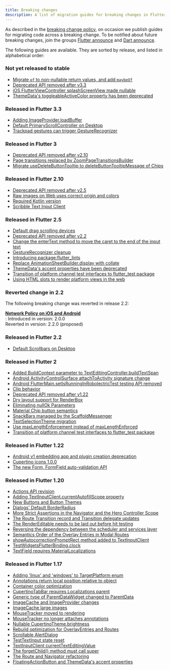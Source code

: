 ```yaml
---
title: Breaking changes
description: A list of migration guides for breaking changes in Flutter.
---
```


As described in the [breaking change policy][],
on occasion we publish guides
for migrating code across a breaking change.
To be notified about future breaking changes,
join the groups [Flutter announce][] and [Dart announce][].

The following guides are available. They are sorted by
release, and listed in alphabetical order:

[breaking change policy]: {{site.url}}/resources/compatibility
[Flutter announce]: {{site.groups}}/forum/#!forum/flutter-announce
[Dart announce]: https://groups.google.com/a/dartlang.org/g/announce

### Not yet released to stable

* [Migrate `of` to non-nullable return values, and add `maybeOf`][]
* [Deprecated API removed after v3.3][]
* [iOS FlutterViewController splashScreenView made nullable][]
* [ThemeData's toggleableActiveColor property has been deprecated][]

[Migrate `of` to non-nullable return values, and add `maybeOf`]: /docs/release/breaking-changes/supplemental-maybeOf-migration
[Removed RouteSettings.copyWith]: {{site.url}}/release/breaking-changes/routesettings-copywith-migration
[Deprecated API removed after v3.3]: {{site.url}}/release/breaking-changes/3-3-deprecations
[ThemeData's toggleableActiveColor property has been deprecated]: {{site.url}}/release/breaking-changes/toggleable-active-color
[iOS FlutterViewController splashScreenView made nullable]: {{site.url}}/release/breaking-changes/ios-flutterviewcontroller-splashscreenview-nullable
[Deprecate BoxDecoration.shape]: {{site.url}}/release/breaking-changes/boxdecoration-shape-migration.md

### Released in Flutter 3.3

* [Adding ImageProvider.loadBuffer][]
* [Default PrimaryScrollController on Desktop][]
* [Trackpad gestures can trigger GestureRecognizer][]

[Adding ImageProvider.loadBuffer]: {{site.url}}/release/breaking-changes/image-provider-load-buffer
[Default PrimaryScrollController on Desktop]: {{site.url}}/release/breaking-changes/primary-scroll-controller-desktop
[Trackpad gestures can trigger GestureRecognizer]: {{site.url}}/release/breaking-changes/trackpad-gestures

### Released in Flutter 3

* [Deprecated API removed after v2.10][]
* [Page transitions replaced by ZoomPageTransitionsBuilder][]
* [Migrate useDeleteButtonTooltip to deleteButtonTooltipMessage of Chips][]


[Deprecated API removed after v2.10]: {{site.url}}/release/breaking-changes/2-10-deprecations
[Page transitions replaced by ZoomPageTransitionsBuilder]: {{site.url}}/release/breaking-changes/page-transition-replaced-by-ZoomPageTransitionBuilder
[Migrate useDeleteButtonTooltip to deleteButtonTooltipMessage of Chips]: {{site.url}}/release/breaking-changes/chip-usedeletebuttontooltip-migration

### Released in Flutter 2.10

* [Deprecated API removed after v2.5][]
* [Raw images on Web uses correct origin and colors][]
* [Required Kotlin version][]
* [Scribble Text Input Client][]

[Deprecated API removed after v2.5]: {{site.url}}/release/breaking-changes/2-5-deprecations
[Raw images on Web uses correct origin and colors]: {{site.url}}/release/breaking-changes/raw-images-on-web-uses-correct-origin-and-colors
[Required Kotlin version]: {{site.url}}/release/breaking-changes/kotlin-version
[Scribble Text Input Client]: {{site.url}}/release/breaking-changes/scribble-text-input-client

### Released in Flutter 2.5

* [Default drag scrolling devices][]
* [Deprecated API removed after v2.2][]
* [Change the enterText method to move the caret to the end of the input text][]
* [GestureRecognizer cleanup][]
* [Introducing package:flutter_lints][]
* [Replace AnimationSheetBuilder.display with collate][]
* [ThemeData's accent properties have been deprecated][]
* [Transition of platform channel test interfaces to flutter_test package][]
* [Using HTML slots to render platform views in the web][]

[Change the enterText method to move the caret to the end of the input text]: {{site.url}}/release/breaking-changes/enterText-trailing-caret
[Default drag scrolling devices]: {{site.url}}/release/breaking-changes/default-scroll-behavior-drag
[Deprecated API removed after v2.2]: {{site.url}}/release/breaking-changes/2-2-deprecations
[GestureRecognizer cleanup]: {{site.url}}/release/breaking-changes/gesture-recognizer-add-allowed-pointer
[Introducing package:flutter_lints]: {{site.url}}/release/breaking-changes/flutter-lints-package
[Replace AnimationSheetBuilder.display with collate]: {{site.url}}/release/breaking-changes/animation-sheet-builder-display
[ThemeData's accent properties have been deprecated]: {{site.url}}/release/breaking-changes/theme-data-accent-properties
[Transition of platform channel test interfaces to flutter_test package]: {{site.url}}/release/breaking-changes/mock-platform-channels
[Using HTML slots to render platform views in the web]: {{site.url}}/release/breaking-changes/platform-views-using-html-slots-web

### Reverted change in 2.2

The following breaking change was reverted in release 2.2:

<b>[Network Policy on iOS and Android][]</b><br>
:  Introduced in version: 2.0.0<br>
   Reverted in version:   2.2.0 (proposed)

[Network Policy on iOS and Android]: {{site.url}}/release/breaking-changes/network-policy-ios-android

### Released in Flutter 2.2

* [Default Scrollbars on Desktop][]

[Default Scrollbars on Desktop]: {{site.url}}/release/breaking-changes/default-desktop-scrollbars

### Released in Flutter 2

* [Added BuildContext parameter to TextEditingController.buildTextSpan][]
* [Android ActivityControlSurface attachToActivity signature change][]
* [Android FlutterMain.setIsRunningInRobolectricTest testing API removed][]
* [Clip behavior][]
* [Deprecated API removed after v1.22][]
* [Dry layout support for RenderBox][]
* [Eliminating nullOk Parameters][]
* [Material Chip button semantics][]
* [SnackBars managed by the ScaffoldMessenger][]
* [TextSelectionTheme migration][]
* [Use maxLengthEnforcement instead of maxLengthEnforced][]
* [Transition of platform channel test interfaces to flutter_test package][]

[Added BuildContext parameter to TextEditingController.buildTextSpan]: {{site.url}}/release/breaking-changes/buildtextspan-buildcontext
[Android ActivityControlSurface attachToActivity signature change]: {{site.url}}/release/breaking-changes/android-activity-control-surface-attach
[Android FlutterMain.setIsRunningInRobolectricTest testing API removed]: {{site.url}}/release/breaking-changes/android-setIsRunningInRobolectricTest-removed
[Clip behavior]: {{site.url}}/release/breaking-changes/clip-behavior
[Deprecated API removed after v1.22]: {{site.url}}/release/breaking-changes/1-22-deprecations
[Dry layout support for RenderBox]: {{site.url}}/release/breaking-changes/renderbox-dry-layout
[Eliminating nullOk Parameters]: {{site.url}}/release/breaking-changes/eliminating-nullok-parameters
[Material Chip button semantics]: {{site.url}}/release/breaking-changes/material-chip-button-semantics
[SnackBars managed by the ScaffoldMessenger]: {{site.url}}/release/breaking-changes/scaffold-messenger
[TextSelectionTheme migration]: {{site.url}}/release/breaking-changes/text-selection-theme
[Use maxLengthEnforcement instead of maxLengthEnforced]: {{site.url}}/release/breaking-changes/use-maxLengthEnforcement-instead-of-maxLengthEnforced
[Transition of platform channel test interfaces to flutter_test package]: {{site.url}}/release/breaking-changes/mock-platform-channels

### Released in Flutter 1.22

* [Android v1 embedding app and plugin creation deprecation][]
* [Cupertino icons 1.0.0][]
* [The new Form, FormField auto-validation API][]


[Android v1 embedding app and plugin creation deprecation]: {{site.url}}/release/breaking-changes/android-v1-embedding-create-deprecation
[Cupertino icons 1.0.0]: {{site.url}}/release/breaking-changes/cupertino-icons-1.0.0
[The new Form, FormField auto-validation API]: {{site.url}}/release/breaking-changes/form-field-autovalidation-api

### Released in Flutter 1.20

* [Actions API revision][]
* [Adding TextInputClient.currentAutofillScope property][]
* [New Buttons and Button Themes][]
* [Dialogs' Default BorderRadius][]
* [More Strict Assertions in the Navigator and the Hero Controller Scope][]
* [The Route Transition record and Transition delegate updates][]
* [The RenderEditable needs to be laid out before hit testing][]
* [Reversing the dependency between the scheduler and services layer][]
* [Semantics Order of the Overlay Entries in Modal Routes][]
* [showAutocorrectionPromptRect method added to TextInputClient][]
* [TestWidgetsFlutterBinding.clock][]
* [TextField requires MaterialLocalizations][]

[Actions API revision]: {{site.url}}/release/breaking-changes/actions-api-revision
[Adding TextInputClient.currentAutofillScope property]: {{site.url}}/release/breaking-changes/add-currentAutofillScope-to-TextInputClient
[New Buttons and Button Themes]: {{site.url}}/release/breaking-changes/buttons
[Dialogs' Default BorderRadius]: {{site.url}}/release/breaking-changes/dialog-border-radius
[More Strict Assertions in the Navigator and the Hero Controller Scope]: {{site.url}}/release/breaking-changes/hero-controller-scope
[Reversing the dependency between the scheduler and services layer]: {{site.url}}/release/breaking-changes/services-scheduler-dependency-reversed
[The RenderEditable needs to be laid out before hit testing]: {{site.url}}/release/breaking-changes/rendereditable-layout-before-hit-test
[Semantics Order of the Overlay Entries in Modal Routes]: {{site.url}}/release/breaking-changes/modal-router-semantics-order
[showAutocorrectionPromptRect method added to TextInputClient]: {{site.url}}/release/breaking-changes/add-showAutocorrectionPromptRect
[TestWidgetsFlutterBinding.clock]: {{site.url}}/release/breaking-changes/test-widgets-flutter-binding-clock
[TextField requires MaterialLocalizations]: {{site.url}}/release/breaking-changes/text-field-material-localizations
[The Route Transition record and Transition delegate updates]: {{site.url}}/release/breaking-changes/route-transition-record-and-transition-delegate

### Released in Flutter 1.17

* [Adding 'linux' and 'windows' to TargetPlatform enum][]
* [Annotations return local position relative to object][]
* [Container color optimization][]
* [CupertinoTabBar requires Localizations parent][]
* [Generic type of ParentDataWidget changed to ParentData][]
* [ImageCache and ImageProvider changes][]
* [ImageCache large images][]
* [MouseTracker moved to rendering][]
* [MouseTracker no longer attaches annotations][]
* [Nullable CupertinoTheme.brightness][]
* [Rebuild optimization for OverlayEntries and Routes][]
* [Scrollable AlertDialog][]
* [TestTextInput state reset][]
* [TextInputClient currentTextEditingValue][]
* [The forgetChild() method must call super][]
* [The Route and Navigator refactoring][]
* [FloatingActionButton and ThemeData's accent properties][]

[Adding 'linux' and 'windows' to TargetPlatform enum]: {{site.url}}/release/breaking-changes/target-platform-linux-windows
[Annotations return local position relative to object]: {{site.url}}/release/breaking-changes/annotations-return-local-position-relative-to-object
[Container color optimization]: {{site.url}}/release/breaking-changes/container-color
[CupertinoTabBar requires Localizations parent]: {{site.url}}/release/breaking-changes/cupertino-tab-bar-localizations
[Generic type of ParentDataWidget changed to ParentData]: {{site.url}}/release/breaking-changes/parent-data-widget-generic-type
[ImageCache and ImageProvider changes]: {{site.url}}/release/breaking-changes/image-cache-and-provider
[ImageCache large images]: {{site.url}}/release/breaking-changes/imagecache-large-images
[MouseTracker moved to rendering]: {{site.url}}/release/breaking-changes/mouse-tracker-moved-to-rendering
[MouseTracker no longer attaches annotations]: {{site.url}}/release/breaking-changes/mouse-tracker-no-longer-attaches-annotations
[Nullable CupertinoTheme.brightness]: {{site.url}}/release/breaking-changes/nullable-cupertinothemedata-brightness
[Rebuild optimization for OverlayEntries and Routes]: {{site.url}}/release/breaking-changes/overlay-entry-rebuilds
[Replace AnimationSheetBuilder.display with collate]: {{site.url}}/release/breaking-changes/animation-sheet-builder-display
[Scrollable AlertDialog]: {{site.url}}/release/breaking-changes/scrollable-alert-dialog
[TestTextInput state reset]: {{site.url}}/release/breaking-changes/test-text-input
[TextInputClient currentTextEditingValue]: {{site.url}}/release/breaking-changes/text-input-client-current-value
[The forgetChild() method must call super]: {{site.url}}/release/breaking-changes/forgetchild-call-super
[The Route and Navigator refactoring]: {{site.url}}/release/breaking-changes/route-navigator-refactoring
[FloatingActionButton and ThemeData's accent properties]: {{site.url}}/release/breaking-changes/fab-theme-data-accent-properties
